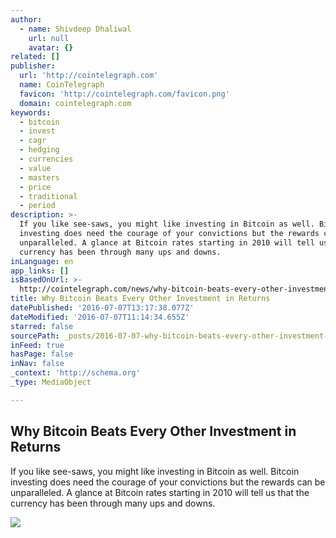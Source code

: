 ```yaml
---
author:
  - name: Shivdeep Dhaliwal
    url: null
    avatar: {}
related: []
publisher:
  url: 'http://cointelegraph.com'
  name: CoinTelegraph
  favicon: 'http://cointelegraph.com/favicon.png'
  domain: cointelegraph.com
keywords:
  - bitcoin
  - invest
  - cagr
  - hedging
  - currencies
  - value
  - masters
  - price
  - traditional
  - period
description: >-
  If you like see-saws, you might like investing in Bitcoin as well. Bitcoin
  investing does need the courage of your convictions but the rewards can be
  unparalleled. A glance at Bitcoin rates starting in 2010 will tell us that the
  currency has been through many ups and downs.
inLanguage: en
app_links: []
isBasedOnUrl: >-
  http://cointelegraph.com/news/why-bitcoin-beats-every-other-investment-in-returns
title: Why Bitcoin Beats Every Other Investment in Returns
datePublished: '2016-07-07T13:17:38.077Z'
dateModified: '2016-07-07T11:14:34.655Z'
starred: false
sourcePath: _posts/2016-07-07-why-bitcoin-beats-every-other-investment-in-returns.md
inFeed: true
hasPage: false
inNav: false
_context: 'http://schema.org'
_type: MediaObject

---
```

<article style=""><h1>Why Bitcoin Beats Every Other Investment in Returns</h1><p>If you like see-saws, you might like investing in Bitcoin as well. Bitcoin investing does need the courage of your convictions but the rewards can be unparalleled. A glance at Bitcoin rates starting in 2010 will tell us that the currency has been through many ups and downs.</p><img src="http://cointelegraph.com/storage/uploads/view/3c0d07e8fda23f841d31c62082e9a038.jpeg" /></article>